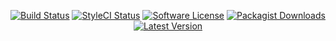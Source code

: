 <p align="center">
<a href="https://github.com/serv-tec/instagram-sdk-php/actions?query=workflow%3ATests"><img src="https://img.shields.io/github/actions/workflow/status/serv-tec/instagram-sdk-php/tests.yml?label=Tests&style=flat-square" alt="Build Status"></img></a>
<a href="https://github.styleci.io/repos/6816335"><img src="https://github.styleci.io/repos/6816335/shield" alt="StyleCI Status"></img></a>
<a href="LICENSE"><img src="https://img.shields.io/badge/license-MIT-brightgreen?style=flat-square" alt="Software License"></img></a>
<a href="https://packagist.org/packages/m4tthumphrey/php-gitlab-api"><img src="https://img.shields.io/packagist/dt/m4tthumphrey/php-gitlab-api?style=flat-square" alt="Packagist Downloads"></img></a>
<a href="https://github.com/serv-tec/instagram-sdk-php/releases"><img src="https://img.shields.io/github/release/serv-tec/instagram-sdk-php?style=flat-square" alt="Latest Version"></img></a>
</p>
